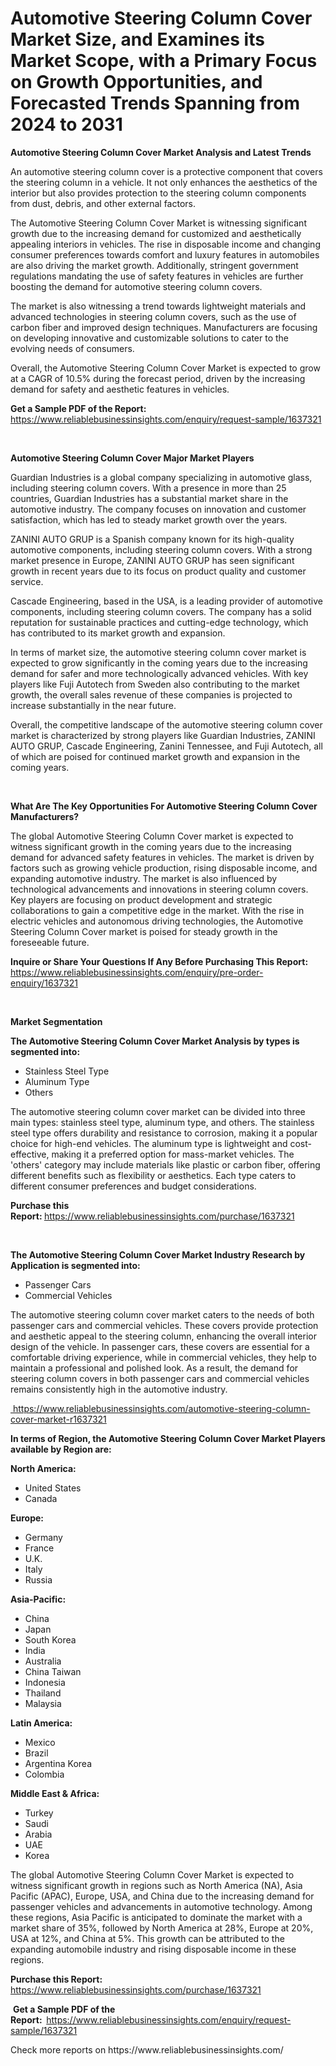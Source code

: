 <p><h1>Automotive Steering Column Cover Market Size, and Examines its Market Scope, with a Primary Focus on Growth Opportunities, and Forecasted Trends Spanning from 2024 to 2031</h1></p><p><strong>Automotive Steering Column Cover Market Analysis and Latest Trends</strong></p>
<p><p>An automotive steering column cover is a protective component that covers the steering column in a vehicle. It not only enhances the aesthetics of the interior but also provides protection to the steering column components from dust, debris, and other external factors.</p><p>The Automotive Steering Column Cover Market is witnessing significant growth due to the increasing demand for customized and aesthetically appealing interiors in vehicles. The rise in disposable income and changing consumer preferences towards comfort and luxury features in automobiles are also driving the market growth. Additionally, stringent government regulations mandating the use of safety features in vehicles are further boosting the demand for automotive steering column covers.</p><p>The market is also witnessing a trend towards lightweight materials and advanced technologies in steering column covers, such as the use of carbon fiber and improved design techniques. Manufacturers are focusing on developing innovative and customizable solutions to cater to the evolving needs of consumers.</p><p>Overall, the Automotive Steering Column Cover Market is expected to grow at a CAGR of 10.5% during the forecast period, driven by the increasing demand for safety and aesthetic features in vehicles.</p></p>
<p><strong>Get a Sample PDF of the Report:&nbsp;</strong> <a href="https://www.reliablebusinessinsights.com/enquiry/request-sample/1637321">https://www.reliablebusinessinsights.com/enquiry/request-sample/1637321</a></p>
<p>&nbsp;</p>
<p><strong>Automotive Steering Column Cover Major Market Players</strong></p>
<p><p>Guardian Industries is a global company specializing in automotive glass, including steering column covers. With a presence in more than 25 countries, Guardian Industries has a substantial market share in the automotive industry. The company focuses on innovation and customer satisfaction, which has led to steady market growth over the years.</p><p>ZANINI AUTO GRUP is a Spanish company known for its high-quality automotive components, including steering column covers. With a strong market presence in Europe, ZANINI AUTO GRUP has seen significant growth in recent years due to its focus on product quality and customer service.</p><p>Cascade Engineering, based in the USA, is a leading provider of automotive components, including steering column covers. The company has a solid reputation for sustainable practices and cutting-edge technology, which has contributed to its market growth and expansion.</p><p>In terms of market size, the automotive steering column cover market is expected to grow significantly in the coming years due to the increasing demand for safer and more technologically advanced vehicles. With key players like Fuji Autotech from Sweden also contributing to the market growth, the overall sales revenue of these companies is projected to increase substantially in the near future.</p><p>Overall, the competitive landscape of the automotive steering column cover market is characterized by strong players like Guardian Industries, ZANINI AUTO GRUP, Cascade Engineering, Zanini Tennessee, and Fuji Autotech, all of which are poised for continued market growth and expansion in the coming years.</p></p>
<p>&nbsp;</p>
<p><strong>What Are The Key Opportunities For Automotive Steering Column Cover Manufacturers?</strong></p>
<p><p>The global Automotive Steering Column Cover market is expected to witness significant growth in the coming years due to the increasing demand for advanced safety features in vehicles. The market is driven by factors such as growing vehicle production, rising disposable income, and expanding automotive industry. The market is also influenced by technological advancements and innovations in steering column covers. Key players are focusing on product development and strategic collaborations to gain a competitive edge in the market. With the rise in electric vehicles and autonomous driving technologies, the Automotive Steering Column Cover market is poised for steady growth in the foreseeable future.</p></p>
<p><strong>Inquire or Share Your Questions If Any Before Purchasing This Report:</strong> <a href="https://www.reliablebusinessinsights.com/enquiry/pre-order-enquiry/1637321">https://www.reliablebusinessinsights.com/enquiry/pre-order-enquiry/1637321</a></p>
<p>&nbsp;</p>
<p><strong>Market Segmentation</strong></p>
<p><strong>The Automotive Steering Column Cover Market Analysis by types is segmented into:</strong></p>
<p><ul><li>Stainless Steel Type</li><li>Aluminum Type</li><li>Others</li></ul></p>
<p><p>The automotive steering column cover market can be divided into three main types: stainless steel type, aluminum type, and others. The stainless steel type offers durability and resistance to corrosion, making it a popular choice for high-end vehicles. The aluminum type is lightweight and cost-effective, making it a preferred option for mass-market vehicles. The 'others' category may include materials like plastic or carbon fiber, offering different benefits such as flexibility or aesthetics. Each type caters to different consumer preferences and budget considerations.</p></p>
<p><strong>Purchase this Report:&nbsp;</strong><a href="https://www.reliablebusinessinsights.com/purchase/1637321">https://www.reliablebusinessinsights.com/purchase/1637321</a></p>
<p>&nbsp;</p>
<p><strong>The Automotive Steering Column Cover Market Industry Research by Application is segmented into:</strong></p>
<p><ul><li>Passenger Cars</li><li>Commercial Vehicles</li></ul></p>
<p><p>The automotive steering column cover market caters to the needs of both passenger cars and commercial vehicles. These covers provide protection and aesthetic appeal to the steering column, enhancing the overall interior design of the vehicle. In passenger cars, these covers are essential for a comfortable driving experience, while in commercial vehicles, they help to maintain a professional and polished look. As a result, the demand for steering column covers in both passenger cars and commercial vehicles remains consistently high in the automotive industry.</p></p>
<p><a href="https://www.reliablebusinessinsights.com/automotive-steering-column-cover-market-r1637321">&nbsp;https://www.reliablebusinessinsights.com/automotive-steering-column-cover-market-r1637321</a></p>
<p><strong>In terms of Region, the Automotive Steering Column Cover Market Players available by Region are:</strong></p>
<p>
    <p> <strong> North America: </strong>
        <ul>
            <li>United States</li>
            <li>Canada</li>
        </ul>
        </p> 
    <p> <strong> Europe: </strong>
        <ul>
            <li>Germany</li>
            <li>France</li>
            <li>U.K.</li>
            <li>Italy</li>
            <li>Russia</li>
        </ul>
        </p> 
    <p> <strong> Asia-Pacific: </strong>
        <ul>
            <li>China</li>
            <li>Japan</li>
            <li>South Korea</li>
            <li>India</li>
            <li>Australia</li>
            <li>China Taiwan</li>
            <li>Indonesia</li>
            <li>Thailand</li>
            <li>Malaysia</li>
        </ul>
        </p> 
    <p> <strong> Latin America: </strong>
        <ul>
            <li>Mexico</li>
            <li>Brazil</li>
            <li>Argentina Korea</li>
            <li>Colombia</li>
        </ul>
        </p> 
    <p> <strong> Middle East & Africa: </strong>
        <ul>
            <li>Turkey</li>
            <li>Saudi</li>
            <li>Arabia</li>
            <li>UAE</li>
            <li>Korea</li>
        </ul>
    </p>
    </p>
<p><p>The global Automotive Steering Column Cover Market is expected to witness significant growth in regions such as North America (NA), Asia Pacific (APAC), Europe, USA, and China due to the increasing demand for passenger vehicles and advancements in automotive technology. Among these regions, Asia Pacific is anticipated to dominate the market with a market share of 35%, followed by North America at 28%, Europe at 20%, USA at 12%, and China at 5%. This growth can be attributed to the expanding automobile industry and rising disposable income in these regions.</p></p>
<p><strong>Purchase this Report: </strong><a href="https://www.reliablebusinessinsights.com/purchase/1637321">https://www.reliablebusinessinsights.com/purchase/1637321</a></p>
<p>&nbsp;<strong>Get a Sample PDF of the Report:&nbsp;&nbsp;</strong><a href="https://www.reliablebusinessinsights.com/enquiry/request-sample/1637321">https://www.reliablebusinessinsights.com/enquiry/request-sample/1637321</a></p>
<p><strong></strong></p>
<p>Check more reports on https://www.reliablebusinessinsights.com/</p>